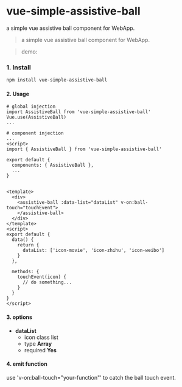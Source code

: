 # vue-simple-assistive-ball
a simple vue assistive ball component for WebApp.

> a simple vue assistive ball component for WebApp.

> demo:


### 1. Install

``` bash
npm install vue-simple-assistive-ball
```


#### 2. Usage

```
# global injection
import AssistiveBall from 'vue-simple-assistive-ball'
Vue.use(AssistiveBall)
...
```

```
# component injection
...
<script>
import { AssistiveBall } from 'vue-simple-assistive-ball'

export default {
  components: { AssistiveBall },
  ...
}
```

```

<template>
  <div>
    <assistive-ball :data-list="dataList" v-on:ball-touch="touchEvent">
    </assistive-ball>
  </div>
</template>
<script>
export default {
  data() {
    return {
      dataList: ['icon-movie', 'icon-zhihu', 'icon-weibo']
    }
  },

  methods: {
    touchEvent(icon) {
      // do something...
    }
  }
}
</script>
```

#### 3. options

* **dataList**
  * icon class list
  * type **Array**
  * required **Yes**


#### 4. emit function

use 'v-on:ball-touch="your-function"' to catch the ball touch event.
